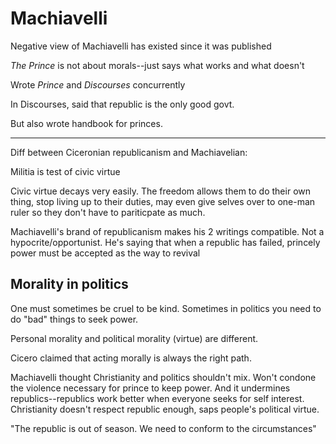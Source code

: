 # Machiavelli

Negative view of Machiavelli has existed since it was published

*The Prince* is not about morals--just says what works and what doesn't

Wrote *Prince* and *Discourses* concurrently

In Discourses, said that republic is the only good govt.

But also wrote handbook for princes.

---

Diff between Ciceronian republicanism and Machiavelian:

Militia is test of civic virtue

Civic virtue decays very easily. The freedom allows them to do their own thing, stop living up to their duties, may even give selves over to one-man ruler so they don't have to pariticpate as much.

Machiavelli's brand of republicanism makes his 2 writings compatible. Not a hypocrite/opportunist. He's saying that when a republic has failed, princely power must be accepted as the way to revival

## Morality in politics

One must sometimes be cruel to be kind. Sometimes in politics you need to do "bad" things to seek power.

Personal morality and political morality (virtue) are different.

Cicero claimed that acting morally is always the right path.

Machiavelli thought Christianity and politics shouldn't mix. Won't condone the violence necessary for prince to keep power. And it undermines republics--republics work better when everyone seeks for self interest. Christianity doesn't respect republic enough, saps people's political virtue.

"The republic is out of season. We need to conform to the circumstances"

